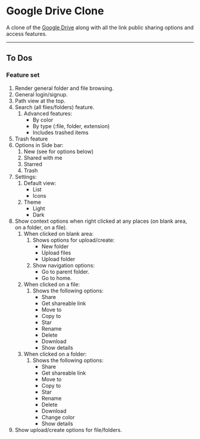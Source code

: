 # Google Drive Clone

A clone of the [Google Drive](drive.google.com) along with all the link public sharing options and access features.

---

## To Dos
### Feature set
1. Render general folder and file browsing.
1. General login/signup.
1. Path view at the top.
1. Search (all fiies/folders) feature.
   1. Advanced features:
      - By color
      - By type (:file, folder, extension)
      - Includes trashed items
1. Trash feature
1. Options in Side bar:
   1. New (see for options below)
   1. Shared with me
   1. Starred
   1. Trash
1. Settings:
   1. Default view:
      - List
      - Icons
   1. Theme
      - Light
      - Dark
1. Show context options when right clicked at any places (on blank area, on a folder, on a file).
   1. When clicked on blank area:
      1. Shows options for upload/create:
         - New folder
         - Upload files
         - Upload folder
      1. Show navigation options:
         - Go to parent folder.
         - Go to home.
   1. When clicked on a file:
      1. Shows the following options:
         - Share
         - Get shareable link
         - Move to
         - Copy to
         - Star
         - Rename
         - Delete
         - Download
         - Show details
   1. When clicked on a folder:
      1. Shows the following options:
         - Share
         - Get shareable link
         - Move to
         - Copy to
         - Star
         - Rename
         - Delete
         - Download
         - Change color
         - Show details
1. Show upload/create options for file/folders.
